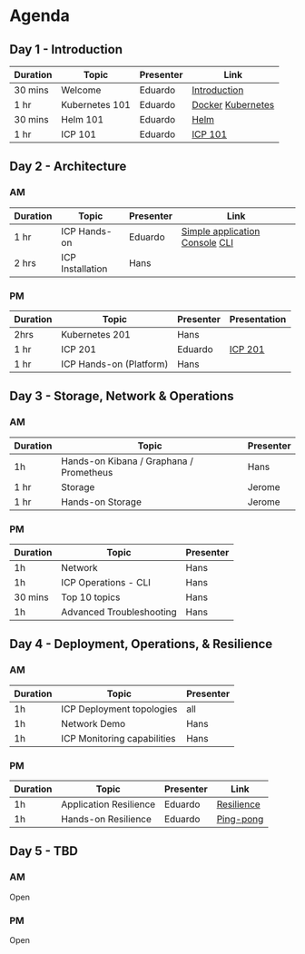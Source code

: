 # Agenda

## Day 1 - Introduction

| Duration | Topic | Presenter | Link |
|---|---|---|---|
| 30 mins | Welcome | Eduardo | [Introduction](https://github.ibm.com/CASE/icp-operations/blob/master/Training/ICP%20Operations%20Intro.pptx?raw=true)
| 1 hr | Kubernetes 101 | Eduardo | [Docker](https://github.ibm.com/CASE/icp-operations/blob/master/Training/Containers%20and%20Docker_MI.pptx?raw=true) [Kubernetes](https://github.ibm.com/CASE/icp-operations/blob/master/Training/Kubernetes%20basics_AWG.pptx?raw=true)
| 30 mins | Helm 101 | Eduardo | [Helm](https://github.ibm.com/CASE/icp-operations/blob/master/Training/Helm%20basics_AWG.pptx?raw=true) |
| 1 hr | ICP 101 | Eduardo |  [ICP 101](https://github.ibm.com/CASE/icp-operations/blob/master/Training/IBM%20Cloud%20Private.pptx?raw=true) |




## Day 2 - Architecture

### AM

| Duration | Topic | Presenter | Link |
|---|---|---|---|
| 1 hr | ICP Hands-on | Eduardo | [Simple application](https://github.ibm.com/CASE/cloud-private-bootcamp/blob/master/Labs_development/Lab-Deploy-NodeJS-Helm_DJM.md) [Console](https://github.ibm.com/CASE/cloud-private-bootcamp/blob/master/Labs_development/Lab-Console-Treasure-Hunt_DJM.md) [CLI](https://github.ibm.com/CASE/cloud-private-bootcamp/blob/master/Labs_development/Lab-Install-CLI-Tools_DJM.md)
| 2 hrs | ICP Installation | Hans |

### PM
| Duration | Topic | Presenter | Presentation |
|---|---|---|---|
| 2hrs | Kubernetes 201 | Hans |
| 1 hr | ICP 201 | Eduardo | [ICP 201](https://github.ibm.com/CASE/icp-operations/blob/master/Training/ICP%20Architecture%20-%20JMA%20-%20JOW.pptx?raw=true) |
| 1 hr | ICP Hands-on (Platform) | Hans |

## Day 3 - Storage, Network & Operations

### AM

| Duration | Topic | Presenter | 
|---|---|---|
| 1h | Hands-on Kibana / Graphana	 / Prometheus | Hans
| 1 hr | Storage | Jerome |
| 1 hr | Hands-on Storage | Jerome |

### PM

| Duration | Topic | Presenter | 
|---|---|---|
| 1h | Network | Hans |
| 1h | ICP Operations - CLI | Hans | 
| 30 mins | Top 10 topics | Hans
| 1h | Advanced Troubleshooting | Hans |

## Day 4 - Deployment, Operations, & Resilience

### AM

| Duration | Topic | Presenter | 
|---|---|---|
| 1h | ICP Deployment topologies | all |
| 1h | Network Demo | Hans |
| 1h | ICP Monitoring capabilities | Hans |

### PM

| Duration | Topic | Presenter | Link | 
|---|---|---|---|
| 1h | Application Resilience | Eduardo | [Resilience](https://github.ibm.com/eduardop/chaos-monkey-playing-ping-pong/blob/master/v2/Presentation/Kubernetes-Resilience.pptx?raw=true)
| 1h | Hands-on Resilience | Eduardo | [Ping-pong](https://github.ibm.com/eduardop/chaos-monkey-playing-ping-pong/tree/master/v2)

## Day 5 - TBD

### AM

Open

### PM

Open



